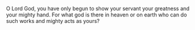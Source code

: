 O Lord God, you have only begun to show your servant your greatness and your mighty hand. For what god is there in heaven or on earth who can do such works and mighty acts as yours?

